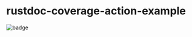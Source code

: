 # rustdoc-coverage-action-example

![badge](https://img.shields.io/endpoint?url=https%3A%2F%2Fgist.githubusercontent.com%2Fbewee%2F7af9a0b9ffd24658ce9964baf703d802%2Fraw%2Fdoc-coverage.json)

